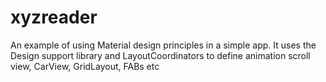 # xyzreader
An example of using Material design principles in a simple app. 
It uses the Design support library and LayoutCoordinators to define animation scroll view, CarView, GridLayout, FABs etc
